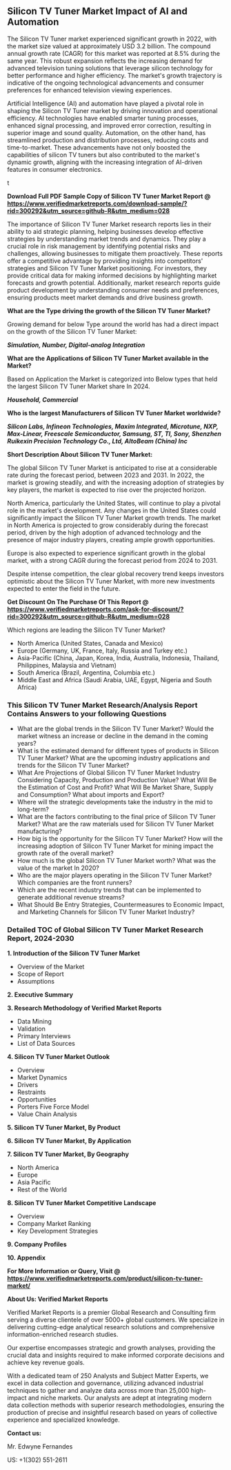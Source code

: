 <h2>Silicon TV Tuner Market Impact of AI and Automation</h2><p>The Silicon TV Tuner market experienced significant growth in 2022, with the market size valued at approximately USD 3.2 billion. The compound annual growth rate (CAGR) for this market was reported at 8.5% during the same year. This robust expansion reflects the increasing demand for advanced television tuning solutions that leverage silicon technology for better performance and higher efficiency. The market's growth trajectory is indicative of the ongoing technological advancements and consumer preferences for enhanced television viewing experiences.</p><p>Artificial Intelligence (AI) and automation have played a pivotal role in shaping the Silicon TV Tuner market by driving innovation and operational efficiency. AI technologies have enabled smarter tuning processes, enhanced signal processing, and improved error correction, resulting in superior image and sound quality. Automation, on the other hand, has streamlined production and distribution processes, reducing costs and time-to-market. These advancements have not only boosted the capabilities of silicon TV tuners but also contributed to the market's dynamic growth, aligning with the increasing integration of AI-driven features in consumer electronics.</p>t</p><p id="" class=""><strong>Download Full PDF Sample Copy of Silicon TV Tuner Market Report @ <a href="https://www.verifiedmarketreports.com/download-sample/?rid=300292&utm_source=github-R&utm_medium=028" target="_blank">https://www.verifiedmarketreports.com/download-sample/?rid=300292&utm_source=github-R&utm_medium=028</a></strong></p><p>The importance of&nbsp;Silicon TV Tuner Market research reports lies in their ability to aid strategic planning, helping businesses develop effective strategies by understanding market trends and dynamics. They play a crucial role in risk management by identifying potential risks and challenges, allowing businesses to mitigate them proactively. These reports offer a competitive advantage by providing insights into competitors' strategies and Silicon TV Tuner Market positioning. For investors, they provide critical data for making informed decisions by highlighting market forecasts and growth potential. Additionally, market research reports guide product development by understanding consumer needs and preferences, ensuring products meet market demands and drive business growth.</p><p><strong>What are the&nbsp;Type driving the growth of the Silicon TV Tuner Market?</strong></p><p id="" class="">Growing demand for below Type around the world has had a direct impact on the growth of the Silicon TV Tuner Market:</p><em><strong>Simulation, Number, Digital-analog Integration</strong></em></p><strong>What are the&nbsp;Applications&nbsp;of Silicon TV Tuner Market available in the Market?</strong></p><p id="" class="">Based on Application the Market is categorized into Below types that held the largest Silicon TV Tuner Market share In 2024.</p><em><strong>Household, Commercial</strong></em></p><strong>Who is the largest Manufacturers of Silicon TV Tuner Market worldwide?</strong></p><p><em><strong>Silicon Labs, Infineon Technologies, Maxim Integrated, Microtune, NXP, Max-Linear, Freescale Semiconductor, Samsung, ST, TI, Sony, Shenzhen Ruikexin Precision Technology Co., Ltd, AltoBeam (China) Inc</strong></em></p><p id="" class=""><strong>Short Description About Silicon TV Tuner Market:</strong></p><p>The global Silicon TV Tuner Market is anticipated to rise at a considerable rate during the forecast period, between 2023 and 2031. In 2022, the market is growing steadily, and with the increasing adoption of strategies by key players, the market is expected to rise over the projected horizon.</p><p>North America, particularly the United States, will continue to play a pivotal role in the market's development. Any changes in the United States could significantly impact the Silicon TV Tuner Market growth trends. The market in North America is projected to grow considerably during the forecast period, driven by the high adoption of advanced technology and the presence of major industry players, creating ample growth opportunities.</p><p>Europe is also expected to experience significant growth in the global market, with a strong CAGR during the forecast period from 2024 to 2031.</p><p>Despite intense competition, the clear global recovery trend keeps investors optimistic about the Silicon TV Tuner Market, with more new investments expected to enter the field in the future.</p><p id="" class=""><strong>Get Discount On The Purchase Of This Report @ <a href="https://www.verifiedmarketreports.com/ask-for-discount/?rid=300292&utm_source=github-R&utm_medium=028" target="_blank">https://www.verifiedmarketreports.com/ask-for-discount/?rid=300292&utm_source=github-R&utm_medium=028</a></strong></p>Which regions are leading the Silicon TV Tuner Market?</p><ul><li>North America (United States, Canada and Mexico)</li><li>Europe (Germany, UK, France, Italy, Russia and Turkey etc.)</li><li>Asia-Pacific (China, Japan, Korea, India, Australia, Indonesia, Thailand, Philippines, Malaysia and Vietnam)</li><li>South America (Brazil, Argentina, Columbia etc.)</li><li>Middle East and Africa (Saudi Arabia, UAE, Egypt, Nigeria and South Africa)</li></ul><h3 id="" class="">This Silicon TV Tuner Market Research/Analysis Report Contains Answers to your following Questions</h3><ul><li>What are the global trends in the Silicon TV Tuner Market? Would the market witness an increase or decline in the demand in the coming years?</li><li>What is the estimated demand for different types of products in Silicon TV Tuner Market? What are the upcoming industry applications and trends for the Silicon TV Tuner Market?</li><li>What Are Projections of Global Silicon TV Tuner Market Industry Considering Capacity, Production and Production Value? What Will Be the Estimation of Cost and Profit? What Will Be Market Share, Supply and Consumption? What about imports and Export?</li><li>Where will the strategic developments take the industry in the mid to long-term?</li><li>What are the factors contributing to the final price of Silicon TV Tuner Market? What are the raw materials used for Silicon TV Tuner Market manufacturing?</li><li>How big is the opportunity for the Silicon TV Tuner Market? How will the increasing adoption of Silicon TV Tuner Market for mining impact the growth rate of the overall market?</li><li>How much is the global Silicon TV Tuner Market worth? What was the value of the market In 2020?</li><li>Who are the major players operating in the Silicon TV Tuner Market? Which companies are the front runners?</li><li>Which are the recent industry trends that can be implemented to generate additional revenue streams?</li><li>What Should Be Entry Strategies, Countermeasures to Economic Impact, and Marketing Channels for Silicon TV Tuner Market Industry?</li></ul><h3 id="" class="">Detailed TOC of Global Silicon TV Tuner Market Research Report, 2024-2030</h3><p id="" class=""><strong>1. Introduction of the Silicon TV Tuner Market</strong></p><ul><li>Overview of the Market</li><li>Scope of Report</li><li>Assumptions</li></ul><p id="" class=""><strong>2. Executive Summary</strong></p><p id="" class=""><strong>3. Research Methodology of Verified Market Reports</strong></p><ul><li>Data Mining</li><li>Validation</li><li>Primary Interviews</li><li>List of Data Sources</li></ul><p id="" class=""><strong>4. Silicon TV Tuner Market Outlook</strong></p><ul><li>Overview</li><li>Market Dynamics</li><li>Drivers</li><li>Restraints</li><li>Opportunities</li><li>Porters Five Force Model</li><li>Value Chain Analysis</li></ul><p id="" class=""><strong>5. Silicon TV Tuner Market, By Product</strong></p><p id="" class=""><strong>6. Silicon TV Tuner Market, By Application</strong></p><p id="" class=""><strong>7. Silicon TV Tuner Market, By Geography</strong></p><ul><li>North America</li><li>Europe</li><li>Asia Pacific</li><li>Rest of the World</li></ul><p id="" class=""><strong>8. Silicon TV Tuner Market Competitive Landscape</strong></p><ul><li>Overview</li><li>Company Market Ranking</li><li>Key Development Strategies</li></ul><p id="" class=""><strong>9. Company Profiles</strong></p><p id="" class=""><strong>10. Appendix</strong></p><p id="" class=""><strong>For More Information or Query, Visit @ <a href="https://www.verifiedmarketreports.com/product/silicon-tv-tuner-market/" target="_blank">https://www.verifiedmarketreports.com/product/silicon-tv-tuner-market/</a></strong></p><p id="" class=""><strong>About Us: Verified Market Reports</strong></p><p id="" class="">Verified Market Reports is a premier Global Research and Consulting firm serving a diverse clientele of over 5000+ global customers. We specialize in delivering cutting-edge analytical research solutions and comprehensive information-enriched research studies.</p><p id="" class="">Our expertise encompasses strategic and growth analyses, providing the crucial data and insights required to make informed corporate decisions and achieve key revenue goals.</p><p id="" class="">With a dedicated team of 250 Analysts and Subject Matter Experts, we excel in data collection and governance, utilizing advanced industrial techniques to gather and analyze data across more than 25,000 high-impact and niche markets. Our analysts are adept at integrating modern data collection methods with superior research methodologies, ensuring the production of precise and insightful research based on years of collective experience and specialized knowledge.</p><p id="" class=""><strong>Contact us:</strong></p><p id="" class="">Mr. Edwyne Fernandes</p><p id="" class="">US: +1(302) 551-2611</p>